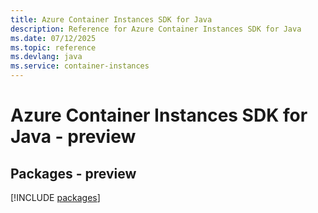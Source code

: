 ```yaml
---
title: Azure Container Instances SDK for Java
description: Reference for Azure Container Instances SDK for Java
ms.date: 07/12/2025
ms.topic: reference
ms.devlang: java
ms.service: container-instances
---
```

# Azure Container Instances SDK for Java - preview
## Packages - preview
[!INCLUDE [packages](container-instances-index.md)]